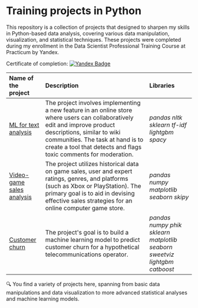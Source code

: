 # Training projects in Python
This repository is a collection of projects that designed to sharpen my skills in Python-based data analysis, covering various data manipulation, visualization, and statistical techniques. These projects were  completed during my enrollment in the Data Scientist Professional Training Course at Practicum by Yandex. 

Certificate of completion: [![Yandex Badge](https://img.shields.io/badge/yandex-%23FF0000.svg?&style=for-the-badge&logo=yandex&logoColor=white)](https://drive.google.com/file/d/18Dy2Q0KVYm8rf3EikZmo_l7aP2FNg_oW/view?usp=sharing)

| Name of the project | Description | Libraries | 
| :---------------------- | :---------------------- | :---------------------- |
| [ML for text analysis](text_analysis) |The project involves implementing a new feature in an online store where users can collaboratively edit and improve product descriptions, similar to wiki communities. The task at hand is to create a tool that detects and flags toxic comments for moderation.| *pandas* *nltk* *sklearn* *tf-idf* *lightgbm* *spacy* |
| [Video-game sales analysis](game_sales) |The project utilizes historical data on game sales, user and expert ratings, genres, and platforms (such as Xbox or PlayStation). The primary goal  is to aid in devising effective sales strategies for an online computer game store.| *pandas* *numpy* *matplotlib* *seaborn* *skipy* |
| [Customer churn](customer_churn) |The project's goal is to build a machine learning model to predict customer churn for a hypothetical telecommunications operator. | *pandas* *numpy* *phik* *sklearn* *matplotlib* *seaborn* *sweetviz* *lightgbm* *catboost*| 

🔍 You find a variety of projects here, spanning from basic data manipulations and data visualization to more advanced statistical analyses and machine learning models.
